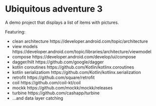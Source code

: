 # Ubiquitous adventure 3

A demo project that displays a list of items with pictures.

Featuring:
<ul>
  <li>clean architecture https://developer.android.com/topic/architecture</li>
  <li>view models https://developer.android.com/topic/libraries/architecture/viewmodel</li>
  <li>compose https://developer.android.com/develop/ui/compose</li>
  <li>dagger/hilt https://github.com/google/dagger</li>
  <li>kotlin coroutines https://github.com/Kotlin/kotlinx.coroutines</li>
  <li>kotlin serializatiom https://github.com/Kotlin/kotlinx.serialization</li>
  <li>retrofit https://github.com/square/retrofit</li>
  <li>coil https://github.com/coil-kt/coil</li>
  <li>mockk https://github.com/mockk/mockk/releases</li>
  <li>turbine https://github.com/cashapp/turbine</li>
  <li>...and data layer catching</li>
</ul>
